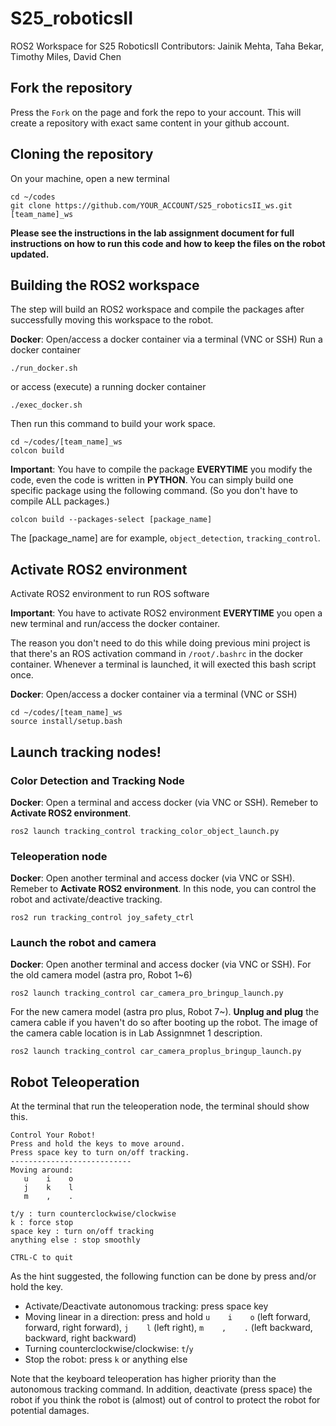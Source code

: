 # S25_roboticsII
ROS2 Workspace for S25 RoboticsII
Contributors: Jainik Mehta, Taha Bekar, Timothy Miles, David Chen

## Fork the repository

Press the `Fork` on the page and fork the repo to your account. This will create a repository with exact same content in your github account.

## Cloning the repository 
On your machine, open a new terminal
```
cd ~/codes
git clone https://github.com/YOUR_ACCOUNT/S25_roboticsII_ws.git [team_name]_ws
```

**Please see the instructions in the lab assignment document for full instructions on how to run this code and how to keep the files on the robot updated.** 

## Building the ROS2 workspace
The step will build an ROS2 workspace and compile the packages after successfully moving this workspace to the robot.

**Docker**: Open/access a docker container via a terminal (VNC or SSH)
Run a docker container
```
./run_docker.sh
```
or access (execute) a running docker container
```
./exec_docker.sh
```

Then run this command to build your work space.
```
cd ~/codes/[team_name]_ws
colcon build
```

**Important**: You have to compile the package **EVERYTIME** you modify the code, even the code is written in **PYTHON**. You can simply build one specific package using the following command. (So you don't have to compile ALL packages.)
```
colcon build --packages-select [package_name]
```
The [package_name] are for example, `object_detection`, `tracking_control`.

## Activate ROS2 environment
Activate ROS2 environment to run ROS software

**Important**: You have to activate ROS2 environment **EVERYTIME** you open a new terminal and run/access the docker container.

The reason you don't need to do this while doing previous mini project is that there's an ROS activation command in `/root/.bashrc` in the docker container. Whenever a terminal is launched, it will exected this bash script once.

**Docker**: Open/access a docker container via a terminal (VNC or SSH)
```
cd ~/codes/[team_name]_ws
source install/setup.bash
```

## Launch tracking nodes!

### Color Detection and Tracking Node
**Docker**: Open a terminal and access docker (via VNC or SSH). Remeber to **Activate ROS2 environment**.
```
ros2 launch tracking_control tracking_color_object_launch.py
```

### Teleoperation node
**Docker**: Open another terminal and access docker (via VNC or SSH). Remeber to **Activate ROS2 environment**. In this node, you can control the robot and activate/deactive tracking.
```
ros2 run tracking_control joy_safety_ctrl
```
### Launch the robot and camera
**Docker**: Open another terminal and access docker (via VNC or SSH).
For the old camera model (astra pro, Robot 1~6)
```
ros2 launch tracking_control car_camera_pro_bringup_launch.py
```
For the new camera model (astra pro plus, Robot 7~). **Unplug and plug** the camera cable if you haven't do so after booting up the robot. The image of the camera cable location is in Lab Assignmnet 1 description.
```
ros2 launch tracking_control car_camera_proplus_bringup_launch.py
```

## Robot Teleoperation
At the terminal that run the teleoperation node, the terminal should show this.
```
Control Your Robot!
Press and hold the keys to move around.
Press space key to turn on/off tracking.
---------------------------
Moving around:
   u    i    o
   j    k    l
   m    ,    .

t/y : turn counterclockwise/clockwise
k : force stop
space key : turn on/off tracking
anything else : stop smoothly

CTRL-C to quit
```

As the hint suggested, the following function can be done by press and/or hold the key.

- Activate/Deactivate autonomous tracking: press space key
- Moving linear in a direction: press and hold `u    i    o` (left forward, forward, right forward), `j    l` (left right), `m    ,    .` (left backward, backward, right backward)
- Turning counterclockwise/clockwise: `t`/`y`
- Stop the robot: press `k` or anything else

Note that the keyboard teleoperation has higher priority than the autonomous tracking command. In addition, deactivate (press space) the robot if you think the robot is (almost) out of control to protect the robot for potential damages.
